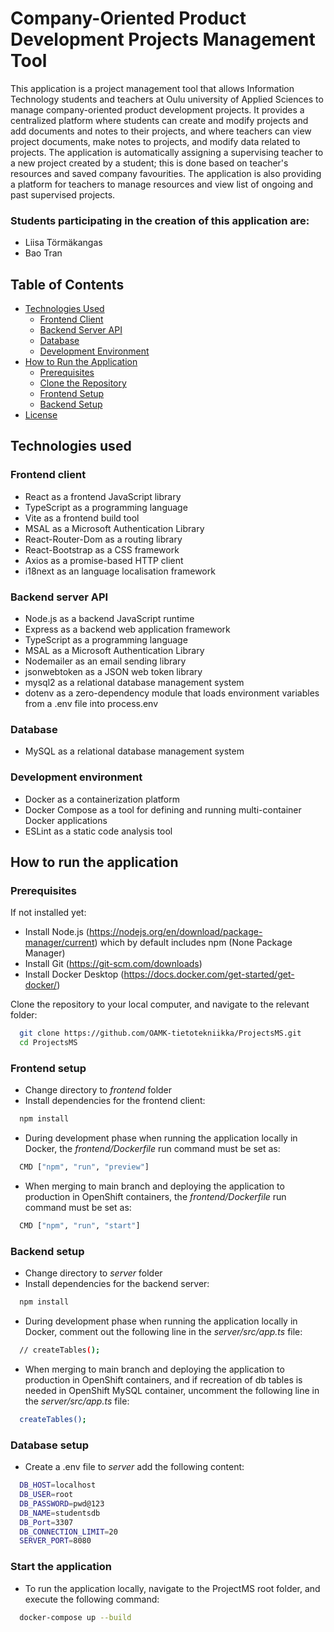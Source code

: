 # Company-Oriented Product Development Projects Management Tool

This application is a project management tool that allows Information Technology students and teachers at Oulu university of Applied Sciences to manage company-oriented product development projects. It provides a centralized platform where students can create and modify projects and add documents and notes to their projects, and where teachers can view project documents, make notes to projects, and modify data related to projects. The application is automatically assigning a supervising teacher to a new project created by a student; this is done based on teacher's resources and saved company favourities. The application is also providing a platform for teachers to manage resources and view list of ongoing and past supervised projects.

### Students participating in the creation of this application are:
- Liisa Törmäkangas
- Bao Tran

## Table of Contents
- [Technologies Used](#technologies-used)
  - [Frontend Client](#frontend-client)
  - [Backend Server API](#backend-server-api)
  - [Database](#database)
  - [Development Environment](#development-environment)
- [How to Run the Application](#how-to-run-the-application)
  - [Prerequisites](#prerequisites)
  - [Clone the Repository](#clone-the-repository)
  - [Frontend Setup](#frontend-setup)
  - [Backend Setup](#backend-setup)
- [License](#license)

## Technologies used
### Frontend client
- React as a frontend JavaScript library
- TypeScript as a programming language
- Vite as a frontend build tool
- MSAL as a Microsoft Authentication Library
- React-Router-Dom as a routing library
- React-Bootstrap as a CSS framework
- Axios as a promise-based HTTP client
- i18next as an language localisation framework

### Backend server API
- Node.js as a backend JavaScript runtime
- Express as a backend web application framework
- TypeScript as a programming language
- MSAL as a Microsoft Authentication Library
- Nodemailer as an email sending library
- jsonwebtoken as a JSON web token library
- mysql2 as a relational database management system
- dotenv as a zero-dependency module that loads environment variables from a .env file into process.env

### Database
- MySQL as a relational database management system

### Development environment
- Docker as a containerization platform
- Docker Compose as a tool for defining and running multi-container Docker applications
- ESLint as a static code analysis tool

## How to run the application
### Prerequisites
If not installed yet:
- Install Node.js (https://nodejs.org/en/download/package-manager/current) which by default includes npm (None Package Manager)
- Install Git (https://git-scm.com/downloads)
- Install Docker Desktop (https://docs.docker.com/get-started/get-docker/)

Clone the repository to your local computer, and navigate to the relevant folder:
```bash
  git clone https://github.com/OAMK-tietotekniikka/ProjectsMS.git
  cd ProjectsMS
```
### Frontend setup
- Change directory to *frontend* folder
- Install dependencies for the frontend client:
```bash
  npm install
```
- During development phase when running the application locally in Docker, the *frontend/Dockerfile* run command must be set as:
```bash
  CMD ["npm", "run", "preview"]
```
- When merging to main branch and deploying the application to production in OpenShift containers, the *frontend/Dockerfile* run command must be set as:
```bash
  CMD ["npm", "run", "start"]
```
### Backend setup
- Change directory to *server* folder
- Install dependencies for the backend server:
```bash
  npm install
```
- During development phase when running the application locally in Docker, comment out the following line in the *server/src/app.ts* file:
```bash
  // createTables();
```
- When merging to main branch and deploying the application to production in OpenShift containers, and if recreation of db tables is needed in OpenShift MySQL container, uncomment the following line in the *server/src/app.ts* file:
```bash
  createTables();
```
### Database setup
- Create a .env file to *server* add the following content:
```bash
  DB_HOST=localhost
  DB_USER=root
  DB_PASSWORD=pwd@123
  DB_NAME=studentsdb
  DB_Port=3307
  DB_CONNECTION_LIMIT=20
  SERVER_PORT=8080
```

### Start the application
- To run the application locally, navigate to the ProjectMS root folder, and execute the following command:
```bash
  docker-compose up --build
```
